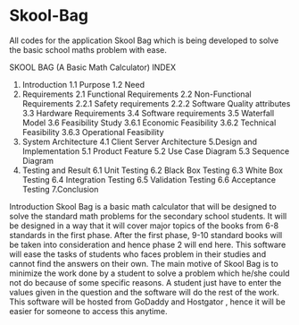 # Skool-Bag
All codes for the application Skool Bag which is being developed to solve the basic school maths problem with ease.


SKOOL BAG
(A Basic Math Calculator)
INDEX
1. Introduction
 1.1 Purpose
 1.2 Need
2. Requirements
 2.1 Functional Requirements
 2.2 Non-Functional Requirements
    2.2.1 Safety requirements
    2.2.2 Software Quality attributes
3.3 Hardware Requirements
3.4 Software requirements
3.5 Waterfall Model
3.6 Feasibility Study
   3.6.1 Economic Feasibility 
   3.6.2 Technical Feasibility
   3.6.3 Operational Feasibility
4. System Architecture 
   4.1 Client Server Architecture
5.Design and Implementation
  5.1 Product Feature
  5.2 Use Case Diagram 
  5.3 Sequence Diagram
6. Testing and Result
  6.1 Unit Testing
  6.2 Black Box Testing
  6.3 White Box Testing
  6.4 Integration Testing
  6.5 Validation Testing
  6.6 Acceptance Testing
7.Conclusion

Introduction
Skool Bag is a basic math calculator that will be designed to solve the standard math problems for the secondary school students. It will be designed in a way that it will cover major topics of the books from 6-8 standards in the first phase. After the first phase, 9-10 standard books will be taken into consideration and hence phase 2 will end here. This software will ease the tasks of students who faces problem in their studies and cannot find the answers on their own. 
The main motive of Skool Bag is to minimize the work done by a student to solve a problem which he/she could not do because of some specific reasons. A student just have to enter the values given in the question and the software will do the rest of the work.
This software will be hosted from GoDaddy and Hostgator , hence it will be easier for someone to access this anytime.


